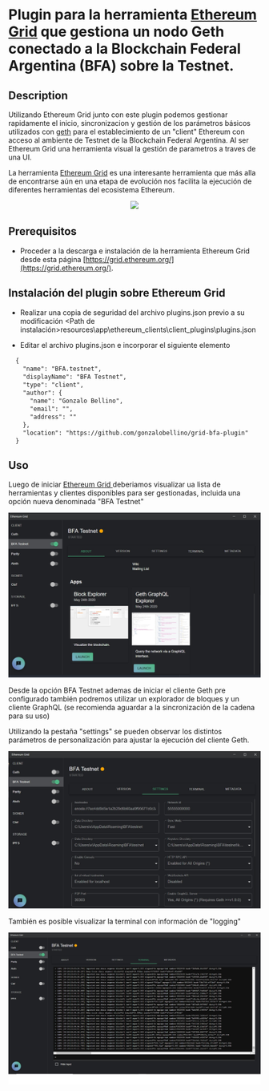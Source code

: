 # Plugin para la herramienta [Ethereum Grid](https://grid.ethereum.org/) que gestiona un nodo Geth conectado a la Blockchain Federal Argentina (BFA) sobre la Testnet. 

## Description
Utilizando Ethereum Grid junto con este plugin podemos gestionar rapidamente el inicio, sincronizacion y gestión de los parámetros básicos utilizados con [geth](https://geth.ethereum.org/) para el establecimiento de un "client" Ethereum con acceso al ambiente de Testnet de la Blockchain Federal Argentina. Al ser Ethereum Grid una herramienta visual la gestión de parametros a traves de una UI.

La herramienta [Ethereum Grid](https://grid.ethereum.org/) es una interesante herramienta que más alla de encontrarse aún en una etapa de evolución nos facilita la ejecución de diferentes herramientas del ecosistema Ethereum.

<div align="center">
  <a href="https://youtu.be/v_Fpb-KuHU0"><img src="https://img.youtube.com/vi/v_Fpb-KuHU0/0.jpg"></a>
</div>

## Prerequisitos

- Proceder a la descarga e instalación de la herramienta Ethereum Grid desde esta página [https://grid.ethereum.org/](https://grid.ethereum.org/).


## Instalación del plugin sobre Ethereum Grid

- Realizar una copia de seguridad del archivo plugins.json previo a su modificación
  <Path de instalación>resources\app\ethereum_clients\client_plugins\plugins.json

- Editar el archivo plugins.json e incorporar el siguiente elemento

~~~
  {
    "name": "BFA.testnet",
    "displayName": "BFA Testnet",
    "type": "client",
    "author": {
      "name": "Gonzalo Bellino",
      "email": "",
      "address": ""
    },
    "location": "https://github.com/gonzalobellino/grid-bfa-plugin"
  }
~~~

## Uso

Luego de iniciar [Ethereum Grid ](https://grid.ethereum.org/) deberiamos visualizar ua lista de herramientas y clientes disponibles para ser gestionadas, incluida una opción nueva denominada "BFA Testnet"

![Pantalla principal](bfatestnet.jpg)

Desde la opción BFA Testnet ademas de iniciar el cliente Geth pre configurado también podremos utilizar un explorador de bloques y un cliente GraphQL (se recomienda aguardar a la sincronización de la cadena para su uso)

Utilizando la pestaña "settings" se pueden observar los distintos parámetros de personalización para ajustar la ejecución del cliente Geth.

![Configuración](configuration.jpg)

También es posible visualizar la terminal con información de "logging"

![Logging](terminal.jpg)